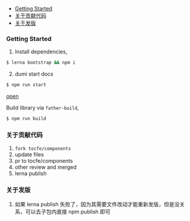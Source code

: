 - [Getting Started](#getting-started)
- [关于贡献代码](#关于贡献代码)
- [关于发版](#关于发版)

### Getting Started

1. Install dependencies,

```bash
$ lerna bootstrap && npm i
```

2. dumi start docs

```bash
$ npm run start
```

[open](http://localhost:8000)

Build library via `father-build`,

```bash
$ npm run build
```

### 关于贡献代码

1. `fork tocfe/components`
2. update files
3. pr to tocfe/components
4. other review and merged
5. lerna publish

### 关于发版

1. 如果 lerna publish 失败了，因为其需要文件改动才能重新发版，但是没关系，可以去子包内直接 npm publish 即可
